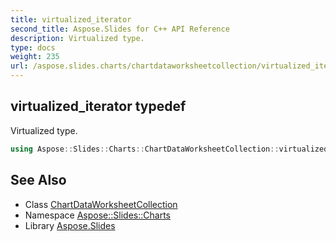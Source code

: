 ```yaml
---
title: virtualized_iterator
second_title: Aspose.Slides for C++ API Reference
description: Virtualized type.
type: docs
weight: 235
url: /aspose.slides.charts/chartdataworksheetcollection/virtualized_iterator/
---
```

## virtualized_iterator typedef


Virtualized type.

```cpp
using Aspose::Slides::Charts::ChartDataWorksheetCollection::virtualized_iterator =  typename iterator_holder_type::virtualized_iterator
```

## See Also

* Class [ChartDataWorksheetCollection](../)
* Namespace [Aspose::Slides::Charts](../../)
* Library [Aspose.Slides](../../../)